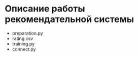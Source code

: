 # Описание работы рекомендательной системы

* preparation.py
* rating.csv
* training.py
* connect.py

